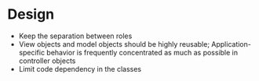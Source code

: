 #  Design

* Keep the separation between roles
* View objects and model objects should be highly reusable; Application-specific behavior is frequently concentrated as much as possible in controller objects
* Limit code dependency in the classes

